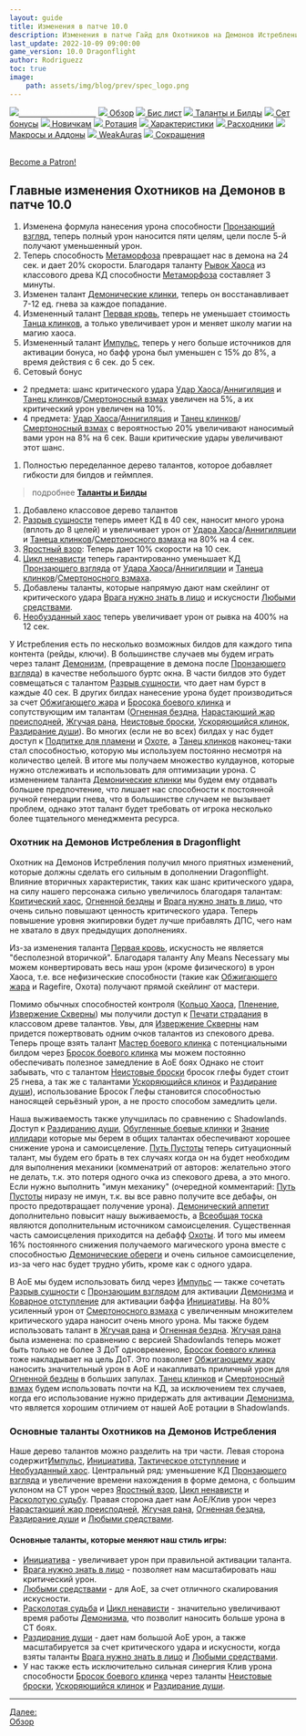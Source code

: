 ```yaml
---
layout: guide
title: Изменения в патче 10.0
description: Изменения в патче Гайд для Охотников на Демонов Истребление 10.0 PvE Dragonflight
last_update: 2022-10-09 09:00:00
game_version: 10.0 Dragonflight
author: Rodriguezz
toc: true
image:
    path: assets/img/blog/prev/spec_logo.png
---
```


<div id="smooth-nav-outer">
<a href="{{ site.url }}/guide/havoc/changes-patch.html"><img src="https://wow.zamimg.com/images/wow/icons/medium/inv_misc_spyglass_02.jpg"><span style="color: white;"> Изменения в патче</span></a>
<a href="{{ site.url }}/guide/havoc/overview.html"><img src="https://wow.zamimg.com/images/wow/icons/medium/inv_misc_spyglass_02.jpg"> Обзор</a>
<a href="{{ site.url }}/guide/havoc/gear.html"><img src="https://wow.zamimg.com/images/wow/icons/medium/inv_chest_chain_03.jpg"> Бис лист</a>
<a href="{{ site.url }}/guide/havoc/talent-builds.html"><img src="https://wow.zamimg.com/images/wow/icons/medium/ability_marksmanship.jpg"> Таланты и Билды</a>
<a href="{{ site.url }}/guide/havoc/set-bonuses.html"><img src="https://wow.zamimg.com/images/wow/icons/medium/wow_token01.jpg"> Сет бонусы</a>
<a href="{{ site.url }}/guide/havoc/beginners.html"><img src="https://wow.zamimg.com/images/wow/icons/medium/spell_lifegivingseed.jpg"> Новичкам</a>
<a href="{{ site.url }}/guide/havoc/rotation-priority.html"><img src="https://wow.zamimg.com/images/wow/icons/medium/spell_mekkatorque_bot_bluegear.jpg"> Ротация</a>
<a href="{{ site.url }}/guide/havoc/stats.html"><img src="https://wow.zamimg.com/images/wow/icons/medium/inv_inscription_80_warscroll_intellect.jpg"> Характеристики</a>
<a href="{{ site.url }}/guide/havoc/consumables.html"><img src="https://wow.zamimg.com/images/wow/icons/medium/inv_potion_92.jpg"> Расходники</a>
<a href="{{ site.url }}/guide/havoc/macros-addons.html"><img src="https://wow.zamimg.com/images/wow/icons/medium/inv_eng_gearspringparts.jpg"> Макросы и Аддоны</a>
<a href="{{ site.url }}/guide/havoc/weakauras.html"><img src="https://wow.zamimg.com/images/wow/icons/medium/spell_holy_auramastery.jpg"> WeakAuras</a>
<a href="{{ site.url }}/guide/havoc/common-terms.html"><img src="https://wow.zamimg.com/images/wow/icons/medium/ui_chat.jpg"> Сокращения</a>
</div>
<br>

<a href="https://www.patreon.com/bePatron?u=43917749"  data-patreon-widget-type="become-patron-button">Become a Patron!</a><script async src="https://c6.patreon.com/becomePatronButton.bundle.js"></script>

## Главные изменения Охотников на Демонов в патче 10.0

1. Изменена формула нанесения урона способности [Пронзающий взгляд](https://wowhead.com/ru/spell=198013), теперь полный урон наносится пяти целям, цели после 5-й получают уменьшенный урон.
1. Теперь способность [Метаморфоза](https://www.wowhead.com/ru/spell=191427/) превращает нас в демона на 24 сек. и дает 20% скорости. Благодаря таланту [Рывок Хаоса](https://www.wowhead.com/ru/spell=320421/) из классового древа КД способности [Метаморфоза](https://www.wowhead.com/ru/spell=191427/) составляет 3 минуты.
1. Изменен талант [Демонические клинки](https://wowhead.com/ru/spell=203555), теперь он восстанавливает 7-12 ед. гнева за каждое попадание.
1. Измененный талант [Первая кровь](https://wowhead.com/ru/spell=206416/), теперь не уменьшает стоимость [Танца клинков](https://wowhead.com/ru/spell=188499/), а только увеличивает урон и меняет школу магии на магию хаоса.
1. Измененный талант [Импульс](https://www.wowhead.com/ru/spell=206476), теперь у него больше источников для активации бонуса, но бафф урона был уменьшен с 15% до 8%, а время действия с 6 сек. до 5 сек.
1. Сетовый бонус
* 2 предмета: шанс критического удара [Удар Хаоса](https://wowhead.com/ru/spell=162794/)/[Аннигиляция](https://wowhead.com/ru/spell=201427) и [Танец клинков](https://wowhead.com/ru/spell=188499)/[Смертоносный взмах](https://www.wowhead.com/ru/spell=210152) увеличен на 5%, а их критический урон увеличен на 10%.
* 4 предмета: [Удар Хаоса](https://wowhead.com/ru/spell=162794/)/[Аннигиляция](https://wowhead.com/ru/spell=201427) и [Танец клинков](https://wowhead.com/ru/spell=188499)/[Смертоносный взмах](https://www.wowhead.com/ru/spell=210152) с вероятностью 20% увеличивают наносимый вами урон на 8% на 6 сек. Ваши критические удары увеличивают этот шанс.
1. Полностью переделанное дерево талантов, которое добавляет гибкости для билдов и геймплея. 
> подробнее <a href="{{ site.url }}/guide/havoc/talent-builds.html"><b>Таланты и Билды</b></a>
1. Добавлено классовое дерево талантов
1. [Разрыв сущности](https://www.wowhead.com/ru/spell=258860/) теперь имеет КД в 40 сек, наносит много урона (вплоть до 8 целей) и увеличивает урон от [Удара Хаоса](https://wowhead.com/ru/spell=162794/)/[Аннигиляции](https://wowhead.com/ru/spell=201427) и [Танеца клинков](https://wowhead.com/ru/spell=188499)/[Смертоносного взмаха](https://www.wowhead.com/ru/spell=210152) на 80% на 4 сек.
1. [Яростный взор](https://www.wowhead.com/ru/spell=273231): Теперь дает 10% скорости на 10 сек. 
1. [Цикл ненависти](https://www.wowhead.com/ru/spell=258887) теперь гарантированно уменьшает КД [Пронзающего взгляда](https://wowhead.com/ru/spell=198013) от [Удара Хаоса](https://wowhead.com/ru/spell=162794/)/[Аннигиляции](https://wowhead.com/ru/spell=201427) и [Танеца клинков](https://wowhead.com/ru/spell=188499)/[Смертоносного взмаха](https://www.wowhead.com/ru/spell=210152).
1. Добавлены таланты, которые напрямую дают нам скейлинг от критического удара [Врага нужно знать в лицо](https://www.wowhead.com/ru/spell=388118) и искусности [Любыми средствами](https://www.wowhead.com/ru/spell=388114).
1. [Необузданный хаос](https://wowhead.com/ru/spell=347461) теперь увеличивает урон от рывка на 400% на 12 сек.

У Истребления есть по несколько возможных билдов для каждого типа контента (рейды, ключи). В большинстве случаев мы будем играть через талант [Демонизм](https://www.wowhead.com/ru/spell=213410/), (превращение в демона после [Пронзающего взгляда](https://wowhead.com/ru/spell=198013)) в качестве небольшого буртс окна. В части билдов это будет совмещаться с талантом [Разрыв сущности](https://www.wowhead.com/ru/spell=258860/), что дает нам бурст в каждые 40 сек. В других билдах нанесение урона будет производиться за счет [Обжигающего жара](https://wowhead.com/ru/spell=258920) и [Бросока боевого клинка](https://www.wowhead.com/ru/spell=320386) и сопутствующим им талантам ([Огненная бездна](https://www.wowhead.com/ru/spell=388107), [Нарастающий жар преисподней](https://www.wowhead.com/ru/spell=390158), [Жгучая рана](https://www.wowhead.com/ru/spell=391189), [Неистовые броски](https://www.wowhead.com/ru/spell=393029), [Ускоряющийся клинок](https://www.wowhead.com/ru/spell=391275/), [Раздирание души](https://www.wowhead.com/ru/spell=388106)). Во многих (если не во всех) билдах у нас будет доступ к [Подпитке для пламени](https://www.wowhead.com/ru/spell=391429) и [Охоте](https://www.wowhead.com/ru/spell=370965), а [Танец клинков](https://wowhead.com/ru/spell=188499) наконец-таки стал способностью, которую мы используем постоянно несмотря на количество целей. В итоге мы получаем множество кулдаунов, которые нужно отслеживать и использовать для оптимизации урона. С изменением таланта [Демонические клинки](https://wowhead.com/ru/spell=203555) мы будем ему отдавать большее предпочтение, что лишает нас способности к постоянной ручной генерации гнева, что в большинстве случаем не вызывает проблем, однако этот талант будет требовать от игрока несколько более тщательного менеджмента ресурса.

### Охотник на Демонов Истребления в Dragonflight

Охотник на Демонов Истребления получил много приятных изменений, которые должны сделать его сильным в дополнении Dragonflight. Влияние вторичных характеристик, таких как шанс критического удара, на силу нашего персонажа сильно увеличилось благодаря талантам: [Критический хаос](https://www.wowhead.com/ru/spell=320413/), [Огненной бездны](https://www.wowhead.com/ru/spell=388107) и [Врага нужно знать в лицо](https://www.wowhead.com/ru/spell=388118), что очень сильно повышают ценность критического удара. Теперь повышение уровня экипировки будет лучше прибавлять ДПС, чего нам не хватало в двух предыдущих дополнениях.

Из-за изменения таланта [Первая кровь](https://wowhead.com/ru/spell=206416/), искусность не является "бесполезной вторичкой". Благодаря таланту Any Means Necessary мы можем конвертировать весь наш урон (кроме физического) в урон Хаоса, т.е. все нефизические способности (такие как [Обжигающего жара](https://wowhead.com/ru/spell=258920) и Ragefire, Охота) получают прямой скейлинг от мастери. 

Помимо обычных способностей контроля ([Кольцо Хаоса](https://www.wowhead.com/ru/spell=179057), [Пленение](https://www.wowhead.com/ru/spell=217832), [Извержение Скверны](https://wowhead.com/ru/spell=211881)) мы получили доступ к [Печати страдания](https://www.wowhead.com/ru/spell=207684) в классовом древе талантов. Увы, для [Извержение Скверны](https://wowhead.com/ru/spell=211881) нам придется пожертвовать одним очков талантов из спекового древа. Теперь проще взять талант [Мастер боевого клинка](https://www.wowhead.com/ru/spell=389763) с потенциальными билдом через [Бросок боевого клинка](https://wowhead.com/ru/spell=185123) мы можем постоянно обеспечивать полезное замедление в АоЕ боях Однако не стоит забывать, что с талантом [Неистовые броски](https://www.wowhead.com/ru/spell=393029) бросок глефы будет стоит 25 гнева, а так же с талантами [Ускоряющийся клинок](https://www.wowhead.com/ru/spell=391275/) и [Раздирание души](https://www.wowhead.com/ru/spell=388106)), использование Бросок Глефы становится способностью наносящей серьёзный урон, а не просто способом замедлить цели.

Наша выживаемость также улучшилась по сравнению с Shadowlands. Доступ к [Раздиранию души](https://www.wowhead.com/ru/spell=204909), [Обугленные боевые клинки](https://www.wowhead.com/ru/spell=213010) и [Знание иллидари](https://www.wowhead.com/ru/spell=389696) которые мы берем в общих талантах обеспечивают хорошее снижение урона и самоисцеление. [Путь Пустоты](https://wowhead.com/ru/spell=196555) теперь ситуационный талант, мы будем его брать в тех случаях когда он на будет необходим для выполнения механики (комменатрий от авторов: желательно этого не делать, т.к. это потеря одного очка из спекового древа, а это много. Если нужно выполнить "имун механику" (очередной комментарий: [Путь Пустоты](https://wowhead.com/ru/spell=196555) ниразу не имун, т.к. вы все равно получите все дебафы, он просто предотвращает получение урона). [Демонический аппетит](https://wowhead.com/ru/spell=206478/) дополнительно повысит нашу выживаемость, а [Всеобщая тоска](https://www.wowhead.com/ru/spell=390152/) являются дополнительным источником самоисцеления. Существенная часть самоисцеления приходится на дебафф [Охоты](https://www.wowhead.com/ru/spell=370965). И того мы имеем 16% постоянного снижения получаемого магического урона вместе с способностью [Демонические обереги](https://www.wowhead.com/ru/spell=278386) и очень сильное самоисцеление, из-за чего нас будет трудно убить, кроме как с одного удара.

В AoE мы будем использовать билд через [Импульс](https://www.wowhead.com/ru/spell=206476) — также сочетать [Разрыв сущности](https://www.wowhead.com/ru/spell=258860/) с [Пронзающим взглядом](https://wowhead.com/ru/spell=198013) для активации [Демонизма](https://www.wowhead.com/ru/spell=213410/) и [Коварное отступление](https://www.wowhead.com/ru/spell=198793) для активации баффа [Инициативы](https://www.wowhead.com/ru/spell=388108). На 80% усиленный урон от [Смертоносного взмаха](https://www.wowhead.com/ru/spell=210152) с увеличенным множителем критического удара наносит очень много урона. Мы также будем использовать талант в [Жгучая рана](https://www.wowhead.com/ru/spell=391189) и [Огненная бездна](https://www.wowhead.com/ru/spell=388107). [Жгучая рана](https://www.wowhead.com/ru/spell=391189) была изменена: по сравнению с версией Shadowlands теперь может быть только не более 3 ДоТ одновременно, [Бросок боевого клинка](https://wowhead.com/ru/spell=185123) тоже накладывает на цель ДоТ. Это позволяет [Обжигающему жару](https://wowhead.com/ru/spell=258920) наносить значительный урон в АоЕ и накапливать приличный урон для [Огненной бездны](https://www.wowhead.com/ru/spell=388107) в больших запулах. [Танец клинков](https://wowhead.com/ru/spell=188499) и [Смертоносный взмах](https://www.wowhead.com/ru/spell=210152) будем использовать почти на КД, за исключением тех случаев, когда его использование нужно придержать для активации [Демонизма](https://www.wowhead.com/ru/spell=213410/), что является хорошим отличием от нашей АоЕ ротации в Shadowlands.

### Основные таланты Охотников на Демонов Истребления

Наше дерево талантов можно разделить на три части. Левая сторона cодержит[Импульс](https://www.wowhead.com/ru/spell=206476), [Инициатива](https://www.wowhead.com/ru/spell=388108), [Тактическое отступление](https://www.wowhead.com/ru/spell=389688) и [Необузданный хаос](https://www.wowhead.com/ru/spell=347461). Центральный ряд: уменьшение КД [Пронзающего взгляда](https://wowhead.com/ru/spell=198013) и увеличение времени нахождения в форме демона, с большим уклоном на СТ урон через [Яростный взор](https://www.wowhead.com/ru/spell=273231), [Цикл ненависти](https://www.wowhead.com/ru/spell=258887/) и [Расколотую судьбу](https://www.wowhead.com/ru/spell=388116/). Правая сторона дает нам АоЕ/Клив урон через [Нарастающий жар преисподней](https://www.wowhead.com/ru/spell=390158), [Жгучая рана](https://www.wowhead.com/ru/spell=391189), [Огненная бездна](https://www.wowhead.com/ru/spell=388107), [Раздирание души](https://www.wowhead.com/ru/spell=388106) и [Любыми средствами](https://www.wowhead.com/ru/spell=388114).

#### Основные таланты, которые меняют наш стиль игры:

* [Инициатива](https://www.wowhead.com/ru/spell=388108) - увеличивает урон при правильной активации таланта.
* [Врага нужно знать в лицо](https://www.wowhead.com/ru/spell=388118) - позволяет нам масштабировать наш критический урон.
* [Любыми средствами](https://www.wowhead.com/ru/spell=388114) - для АоЕ, за счет отличного скалирования искусности.
* [Расколотая судьба](https://www.wowhead.com/ru/spell=388116/) и [Цикл ненависти](https://www.wowhead.com/ru/spell=258887/) - значительно увеличивают время работы [Демонизма](https://www.wowhead.com/ru/spell=213410/), что позволит наносить больше урона в СТ боях.
* [Раздирание души](https://www.wowhead.com/ru/spell=388106) - дает нам большой АоЕ урон, а также масштабируется за счет критического удара и искусности, когда взяты таланты [Врага нужно знать в лицо](https://www.wowhead.com/ru/spell=388118) и [Любыми средствами](https://www.wowhead.com/ru/spell=388114).
* У нас также есть исключительно сильная синергия Клив урона способности [Бросок боевого клинка](https://wowhead.com/ru/spell=185123) через таланты [Неистовые броски](https://www.wowhead.com/ru/spell=393029), [Ускоряющийся клинок](https://www.wowhead.com/ru/spell=391275) и [Раздирание души](https://www.wowhead.com/ru/spell=388106/).

<hr>

<div class="minibox"><a href="{{ site.url }}/guide/havoc/overview.html">Далее:<br>Обзор</a></div>

<br>
 